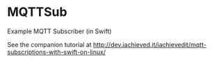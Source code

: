 # MQTTSub
Example MQTT Subscriber (in Swift)

See the companion tutorial at http://dev.iachieved.it/iachievedit/mqtt-subscriptions-with-swift-on-linux/ 
